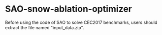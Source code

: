 # SAO-snow-ablation-optimizer
Before using the code of SAO to solve CEC2017 benchmarks, users should extract the file named "input_data.zip".
